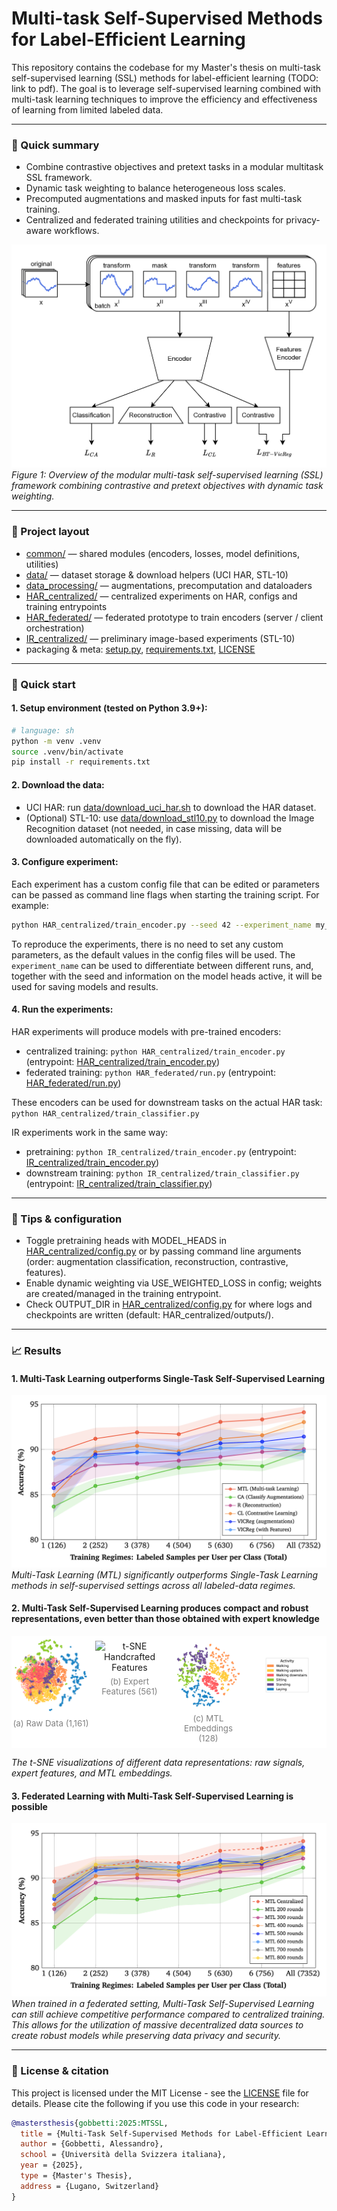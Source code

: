 # Multi-task Self-Supervised Methods for Label-Efficient Learning

This repository contains the codebase for my Master's thesis on multi-task self-supervised learning (SSL) methods for label-efficient learning (TODO: link to pdf). The goal is to leverage self-supervised learning combined with multi-task learning techniques to improve the efficiency and effectiveness of learning from limited labeled data.

---

### 🎯 Quick summary
- Combine contrastive objectives and pretext tasks in a modular multitask SSL framework.
- Dynamic task weighting to balance heterogeneous loss scales.
- Precomputed augmentations and masked inputs for fast multi-task training.
- Centralized and federated training utilities and checkpoints for privacy-aware workflows.

<!-- embed a diagram of the multi-task SSL framework -->
![Multi-task SSL Framework](resources/MTL-architecture.png)
*Figure 1: Overview of the modular multi-task self-supervised learning (SSL) framework combining contrastive and pretext objectives with dynamic task weighting.*

---

### 📁 Project layout
- [common/](common/) — shared modules (encoders, losses, model definitions, utilities)
- [data/](data/) — dataset storage & download helpers (UCI HAR, STL-10)
- [data_processing/](data_processing/) — augmentations, precomputation and dataloaders
- [HAR_centralized/](HAR_centralized/) — centralized experiments on HAR, configs and training entrypoints
- [HAR_federated/](HAR_federated/) — federated prototype to train encoders (server / client orchestration)
- [IR_centralized/](IR_centralized/) — preliminary image-based experiments (STL-10)
- packaging & meta: [setup.py](setup.py), [requirements.txt](requirements.txt), [LICENSE](LICENSE)

---

### 🚀 Quick start

#### 1. Setup environment (tested on Python 3.9+):
```sh
# language: sh
python -m venv .venv
source .venv/bin/activate
pip install -r requirements.txt
```


#### 2. Download the data:
- UCI HAR: run [data/download_uci_har.sh](data/download_uci_har.sh) to download the HAR dataset.
- (Optional) STL-10: use [data/download_stl10.py](data/download_stl10.py) to download the Image Recognition dataset (not needed, in case missing, data will be downloaded automatically on the fly).

#### 3. Configure experiment:
Each experiment has a custom config file that can be edited or parameters can be passed as command line flags when starting the training script.
For example:
```sh
python HAR_centralized/train_encoder.py --seed 42 --experiment_name my_experiment_name
```
To reproduce the experiments, there is no need to set any custom parameters, as the default values in the config files will be used. The `experiment_name` can be used to differentiate between different runs, and, together with the seed and information on the model heads active, it will be used for saving models and results.

#### 4. Run the experiments:

HAR experiments will produce models with pre-trained encoders:
- centralized training: `python HAR_centralized/train_encoder.py` (entrypoint: [HAR_centralized/train_encoder.py](HAR_centralized/train_encoder.py))
- federated training: `python HAR_federated/run.py` (entrypoint: [HAR_federated/run.py](HAR_federated/run.py))

These encoders can be used for downstream tasks on the actual HAR task:
`python HAR_centralized/train_classifier.py`

IR experiments work in the same way:
- pretraining: `python IR_centralized/train_encoder.py` (entrypoint: [IR_centralized/train_encoder.py](IR_centralized/train_encoder.py))
- downstream training: `python IR_centralized/train_classifier.py` (entrypoint: [IR_centralized/train_classifier.py](IR_centralized/train_classifier.py))

---

### 🧭 Tips & configuration
- Toggle pretraining heads with MODEL_HEADS in [HAR_centralized/config.py](HAR_centralized/config.py) or by passing command line arguments (order: augmentation classification, reconstruction, contrastive, features).
- Enable dynamic weighting via USE_WEIGHTED_LOSS in config; weights are created/managed in the training entrypoint.
- Check OUTPUT_DIR in [HAR_centralized/config.py](HAR_centralized/config.py) for where logs and checkpoints are written (default: HAR_centralized/outputs/).

---

### 📈 Results 

#### 1. Multi-Task Learning outperforms Single-Task Self-Supervised Learning

![MTL-vs-STL](resources/MTL-vs-STL.png)
*Multi-Task Learning (MTL) significantly outperforms Single-Task Learning methods in self-supervised settings across all labeled-data regimes.*

#### 2. Multi-Task Self-Supervised Learning produces compact and robust representations, even better than those obtained with expert knowledge

<!-- add 4 images side by side -->
<div style="display: flex; justify-content: space-between; gap: 0px; background: #fff">
    <figure style="background: #fff;  margin: 0; padding: px; width: 25%; box-sizing: border-box; text-align: center;">
        <img src="resources/tsne_all_activity_raw.png" alt="t-SNE Raw Signals" style="width: 100%; display: block;"/>
        <figcaption style="color: gray; font-size: 0.95em; margin-top: 6px;">(a) Raw Data (1,161)</figcaption>
    </figure>
    <figure style="background: #fff; margin: 0; padding: 8px; width: 25%; box-sizing: border-box; text-align: center;">
        <img src="resources/tsne_all_activity_features.png" alt="t-SNE Handcrafted Features" style="width: 100%; display: block;"/>
        <figcaption style="color: gray; font-size: 0.95em; margin-top: 6px;">(b) Expert Features (561)</figcaption>
    </figure>
    <figure style="background: #fff; margin: 0; padding: 8px; width: 25%; box-sizing: border-box; text-align: center;">
        <img src="resources/tsne_all_activity_embeddings.png" alt="t-SNE Learned Embeddings" style="width: 100%; display: block;"/>
        <figcaption style="color: gray; font-size: 0.95em; margin-top: 6px;">(c) MTL Embeddings (128)</figcaption>
    </figure>
    <figure style="background: #fff; margin: 0; padding: 8px; width: 25%; box-sizing: border-box; text-align: center;">
        <img src="resources/tsne_all_activity_legend.png" alt="t-SNE Legend" style="width: 100%; display: block;"/>
        <figcaption style="color: gray; font-size: 0.95em; margin-top: 6px;"></figcaption>
    </figure>
</div>

*The t-SNE visualizations of different data representations: raw signals, expert features, and MTL embeddings.*

#### 3. Federated Learning with Multi-Task Self-Supervised Learning is possible
![Federated Learning](resources/FL.png)
*When trained in a federated setting, Multi-Task Self-Supervised Learning can still achieve competitive performance compared to centralized training. This allows for the utilization of massive decentralized data sources to create robust models while preserving data privacy and security.*

---

### 🧾 License & citation
This project is licensed under the MIT License - see the [LICENSE](LICENSE) file for details.
Please cite the following if you use this code in your research:
```bibtex
@mastersthesis{gobbetti:2025:MTSSL,
  title = {Multi-Task Self-Supervised Methods for Label-Efficient Learning},
  author = {Gobbetti, Alessandro},
  school = {Università della Svizzera italiana},
  year = {2025},
  type = {Master's Thesis},
  address = {Lugano, Switzerland}
}
```